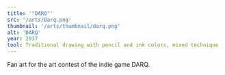 ```yaml
---
title: '"DARQ"'
src: '/arts/Darq.png'
thumbnail: '/arts/thumbnail/darq.png'
alt: 'DARQ'
year: 2017
tool: Traditional drawing with pencil and ink colors, mixed technique
---
```


Fan art for the art contest of the indie game DARQ.

